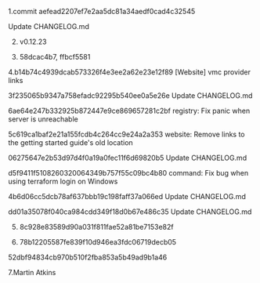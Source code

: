 1.commit aefead2207ef7e2aa5dc81a34aedf0cad4c32545

Update CHANGELOG.md

2. v0.12.23

3. 58dcac4b7, ffbcf5581

4.b14b74c4939dcab573326f4e3ee2a62e23e12f89 [Website] vmc provider links

3f235065b9347a758efadc92295b540ee0a5e26e Update CHANGELOG.md

6ae64e247b332925b872447e9ce869657281c2bf registry: Fix panic when server is unreachable

5c619ca1baf2e21a155fcdb4c264cc9e24a2a353 website: Remove links to the getting started guide's old location

06275647e2b53d97d4f0a19a0fec11f6d69820b5 Update CHANGELOG.md

d5f9411f5108260320064349b757f55c09bc4b80 command: Fix bug when using terraform login on Windows

4b6d06cc5dcb78af637bbb19c198faff37a066ed Update CHANGELOG.md

dd01a35078f040ca984cdd349f18d0b67e486c35 Update CHANGELOG.md

5. 8c928e83589d90a031f811fae52a81be7153e82f

6. 78b12205587fe839f10d946ea3fdc06719decb05

 52dbf94834cb970b510f2fba853a5b49ad9b1a46
 
7.Martin Atkins
